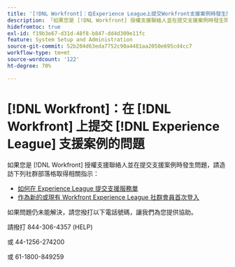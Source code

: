 ```yaml
---
title: '[!DNL Workfront]：在Experience League上提交Workfront支援案例時發生問題'
description: 「如果您是 [!DNL Workfront] 授權支援聯絡人並在提交支援案例時發生問題，請撥打以下電話聯絡我們，以便我們為您提供幫助。
hidefromtoc: true
exl-id: f19b3e67-d31d-48f8-b847-dd4d309e11fc
feature: System Setup and Administration
source-git-commit: 52b204d63eda7752c90a4481aa2050e695cd4cc7
workflow-type: tm+mt
source-wordcount: '122'
ht-degree: 70%

---
```


# [!DNL Workfront]：在 [!DNL Workfront] 上提交 [!DNL Experience League] 支援案例的問題

如果您是 [!DNL Workfront] 授權支援聯絡人並在提交支援案例時發生問題，請造訪下列社群部落格取得相關指示：

* [如何在 Experience League 提交支援服務單](https://experienceleaguecommunities.adobe.com/t5/workfront-blogs/how-to-submit-a-support-ticket-on-experience-league/ba-p/461737)
* [作為新的或現有 Workfront Experience League 社群會員首次登入](https://experienceleaguecommunities.adobe.com/t5/workfront-blogs/logging-in-for-the-first-time-as-a-new-or-existing-workfront/ba-p/461472)

如果問題仍未能解決，請您撥打以下電話號碼，讓我們為您提供協助。

請撥打 844-306-4357 (HELP)

或 44-1256-274200

或 61-1800-849259
